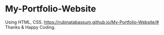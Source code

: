 # My-Portfolio-Website
Using HTML, CSS.
https://rubinatabassum.github.io/My-Portfolio-Website/#
Thanks & Happy Coding.
